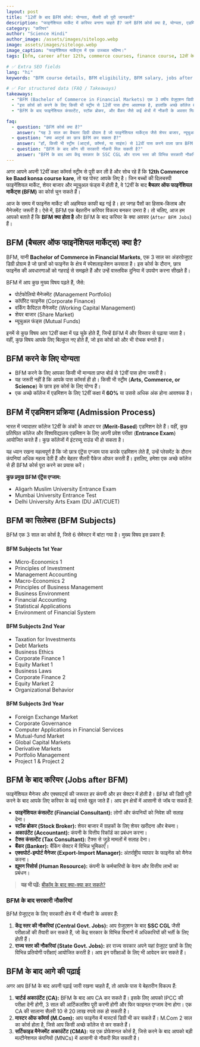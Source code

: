 ```yaml
---
layout: post
title: "12वीं के बाद BFM कोर्स: योग्यता, सैलरी की पूरी जानकारी"
description: "फाइनेंशियल मार्केट में करियर बनाना चाहते हैं? जानें BFM कोर्स क्या है, योग्यता, एडमिशन प्रोसेस, सिलेबस और BFM के बाद जॉब्स के बेहतरीन विकल्प।"
category: "करियर"
author: "Science Hindi"
author_image: /assets/images/sitelogo.webp
image: assets/images/sitelogo.webp
image_caption: "फाइनेंशियल मार्केट्स में एक उज्ज्वल भविष्य।"
tags: [bfm, career after 12th, commerce courses, finance course, 12वीं के बाद]

# ✅ Extra SEO fields
lang: "hi"
keywords: "BFM course details, BFM eligibility, BFM salary, jobs after BFM, 12th commerce ke baad konsa course kare, Bachelor of Financial Markets"

# ✅ For structured data (FAQ / Takeaways)
takeaways:
  - "BFM (Bachelor of Commerce in Financial Markets) एक 3 वर्षीय ग्रेजुएशन डिग्री है जो फाइनेंस में स्पेशलाइजेशन कराती है।"
  - "इस कोर्स को करने के लिए किसी भी स्ट्रीम से 12वीं पास होना आवश्यक है, हालांकि अच्छे कॉलेज 60% अंकों की मांग करते हैं।"
  - "BFM के बाद फाइनेंशियल कंसल्टेंट, स्टॉक ब्रोकर, और बैंकर जैसे कई क्षेत्रों में नौकरी के अवसर मिलते हैं।"

faq:
  - question: "BFM कोर्स क्या है?"
    answer: "यह 3 साल का बैचलर डिग्री प्रोग्राम है जो फाइनेंशियल मार्केट्स जैसे शेयर बाजार, म्यूचुअल फंड्स, आदि में स्पेशलाइजेशन प्रदान करता है।"
  - question: "क्या आर्ट्स का छात्र BFM कर सकता है?"
    answer: "हाँ, किसी भी स्ट्रीम (आर्ट्स, कॉमर्स, या साइंस) से 12वीं पास करने वाला छात्र BFM कोर्स कर सकता है।"
  - question: "BFM के बाद कौन सी सरकारी नौकरी मिल सकती है?"
    answer: "BFM के बाद आप केंद्र सरकार के SSC CGL और राज्य स्तर की विभिन्न सरकारी नौकरियों के लिए आवेदन कर सकते हैं।"
---
```


अगर आपने अपनी 12वीं कक्षा कॉमर्स स्ट्रीम से पूरी कर ली है और सोच रहे हैं कि **12th Commerce ke Baad konsa course kare**, तो यह पोस्ट आपके लिए है। जिन बच्चों की दिलचस्पी फाइनेंशियल मार्केट, शेयर बाजार और म्यूचुअल फंड्स में होती है, वे 12वीं के बाद **बैचलर ऑफ फाइनेंशियल मार्केट्स (BFM)** का कोर्स चुन सकते हैं।

आज के समय में फाइनेंस मार्केट की अहमियत काफी बढ़ गई है। हर जगह पैसों का हिसाब-किताब और मैनेजमेंट जरूरी है। ऐसे में, BFM एक बेहतरीन करियर विकल्प बनकर उभरा है। तो चलिए, आज हम आपको बताते हैं कि **BFM क्या होता है** और BFM के बाद करियर के क्या अवसर (`After BFM Jobs`) हैं।

## BFM (बैचलर ऑफ फाइनेंशियल मार्केट्स) क्या है?

BFM, यानी **Bachelor of Commerce in Financial Markets**, एक 3 साल का अंडरग्रेजुएट डिग्री प्रोग्राम है जो छात्रों को फाइनेंस के क्षेत्र में स्पेशलाइजेशन करवाता है। इस कोर्स के दौरान, छात्र फाइनेंस की अवधारणाओं को गहराई से समझते हैं और उन्हें वास्तविक दुनिया में उपयोग करना सीखते हैं।

BFM में आप कुछ मुख्य विषय पढ़ते हैं, जैसे:
* पोर्टफोलियो मैनेजमेंट (Management Portfolio)
* कॉर्पोरेट फाइनेंस (Corporate Finance)
* वर्किंग कैपिटल मैनेजमेंट (Working Capital Management)
* शेयर बाजार (Share Market)
* म्यूचुअल फंड्स (Mutual Funds)

इनमें से कुछ विषय आप 12वीं कक्षा में पढ़ चुके होते हैं, जिन्हें BFM में और विस्तार से पढ़ाया जाता है। वहीं, कुछ विषय आपके लिए बिल्कुल नए होते हैं, जो इस कोर्स को और भी रोचक बनाते हैं।

## BFM करने के लिए योग्यता

* BFM करने के लिए आपका किसी भी मान्यता प्राप्त बोर्ड से 12वीं पास होना जरूरी है।
* यह जरूरी नहीं है कि आपके पास कॉमर्स ही हो। किसी भी स्ट्रीम (**Arts, Commerce, or Science**) के छात्र इस कोर्स के लिए योग्य हैं।
* एक अच्छे कॉलेज में एडमिशन के लिए 12वीं कक्षा में **60%** या उससे अधिक अंक होना आवश्यक है।

## BFM में एडमिशन प्रक्रिया (Admission Process)

भारत में ज्यादातर कॉलेज 12वीं के अंकों के आधार पर (**Merit-Based**) एडमिशन देते हैं। वहीं, कुछ प्रतिष्ठित कॉलेज और विश्वविद्यालय एडमिशन के लिए अपनी प्रवेश परीक्षा (**Entrance Exam**) आयोजित करते हैं। कुछ कॉलेजों में इंटरव्यू राउंड भी हो सकता है।

यह ध्यान रखना महत्वपूर्ण है कि जो छात्र एंट्रेंस एग्जाम पास करके एडमिशन लेते हैं, उन्हें प्लेसमेंट के दौरान कंपनियां अधिक महत्व देती हैं और बेहतर सैलरी पैकेज ऑफर करती हैं। इसलिए, हमेशा एक अच्छे कॉलेज से ही BFM कोर्स पूरा करने का प्रयास करें।

**कुछ प्रमुख BFM एंट्रेंस एग्जाम:**
* Aligarh Muslim University Entrance Exam
* Mumbai University Entrance Test
* Delhi University Arts Exam (DU JAT/CUET)

## BFM का सिलेबस (BFM Subjects)

BFM एक 3 साल का कोर्स है, जिसे 6 सेमेस्टर में बांटा गया है। मुख्य विषय इस प्रकार हैं:

#### BFM Subjects 1st Year
* Micro-Economics 1
* Principles of Investment
* Management Accounting
* Macro-Economics 2
* Principles of Business Management
* Business Environment
* Financial Accounting
* Statistical Applications
* Environment of Financial System

#### BFM Subjects 2nd Year
* Taxation for Investments
* Debt Markets
* Business Ethics
* Corporate Finance 1
* Equity Market 1
* Business Laws
* Corporate Finance 2
* Equity Market 2
* Organizational Behavior

#### BFM Subjects 3rd Year
* Foreign Exchange Market
* Corporate Governance
* Computer Applications in Financial Services
* Mutual-fund Market
* Global Capital Markets
* Derivative Markets
* Portfolio Management
* Project 1 & Project 2

## BFM के बाद करियर (Jobs after BFM)

फाइनेंशियल मैनेजर और एक्सपर्ट्स की जरूरत हर कंपनी और हर सेक्टर में होती है। BFM की डिग्री पूरी करने के बाद आपके लिए करियर के कई रास्ते खुल जाते हैं। आप इन क्षेत्रों में आसानी से जॉब पा सकते हैं:

* **फाइनेंशियल कंसल्टेंट (Financial Consultant):** लोगों और कंपनियों को निवेश की सलाह देना।
* **स्टॉक ब्रोकर (Stock Broker):** शेयर बाजार में ग्राहकों के लिए शेयर खरीदना और बेचना।
* **अकाउंटेंट (Accountant):** कंपनी के वित्तीय रिकॉर्ड का प्रबंधन करना।
* **टैक्स कंसल्टेंट (Tax Consultant):** टैक्स से जुड़े मामलों में सलाह देना।
* **बैंकर (Banker):** बैंकिंग सेक्टर में विभिन्न भूमिकाएँ।
* **एक्सपोर्ट-इम्पोर्ट मैनेजर (Export-Import Manager):** अंतर्राष्ट्रीय व्यापार के फाइनेंस को मैनेज करना।
* **ह्यूमन रिसोर्स (Human Resource):** कंपनी के कर्मचारियों के वेतन और वित्तीय लाभों का प्रबंधन।

> **यह भी पढ़ें:** [बीकॉम के बाद क्या-क्या कर सकते?]()

### BFM के बाद सरकारी नौकरियां

BFM ग्रेजुएट्स के लिए सरकारी क्षेत्र में भी नौकरी के अवसर हैं:

1.  **केंद्र स्तर की नौकरियां (Central Govt. Jobs):** आप ग्रेजुएशन के बाद **SSC CGL** जैसी परीक्षाओं की तैयारी कर सकते हैं, जो केंद्र सरकार के विभिन्न विभागों में अधिकारियों की भर्ती के लिए होती हैं।
2.  **राज्य स्तर की नौकरियां (State Govt. Jobs):** हर राज्य सरकार अपने यहां ग्रेजुएट छात्रों के लिए विभिन्न प्रतियोगी परीक्षाएं आयोजित करती है। आप इन परीक्षाओं के लिए भी आवेदन कर सकते हैं।

## BFM के बाद आगे की पढ़ाई

अगर आप BFM के बाद अपनी पढ़ाई जारी रखना चाहते हैं, तो आपके पास ये बेहतरीन विकल्प हैं:

1.  **चार्टर्ड अकाउंटेंट (CA):** BFM के बाद आप CA कर सकते हैं। इसके लिए आपको IPCC की परीक्षा देनी होगी, 3 साल की आर्टिकलशिप पूरी करनी होगी और फिर फाइनल एग्जाम देना होगा। एक CA की सालाना सैलरी 10 से 20 लाख रुपये तक हो सकती है।
2.  **मास्टर ऑफ कॉमर्स (M.Com):** आप फाइनेंस में मास्टर्स डिग्री भी कर सकते हैं। M.Com 2 साल का कोर्स होता है, जिसे आप किसी अच्छे कॉलेज से कर सकते हैं।
3.  **सर्टिफाइड मैनेजमेंट अकाउंटेंट (CMA):** यह एक प्रोफेशनल कोर्स है, जिसे करने के बाद आपको बड़ी मल्टीनेशनल कंपनियों (MNCs) में आसानी से नौकरी मिल सकती है।